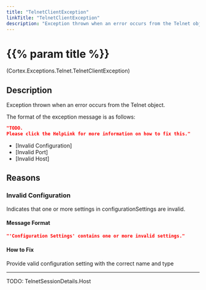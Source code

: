 ```yaml
---
title: "TelnetClientException"
linkTitle: "TelnetClientException"
description: "Exception thrown when an error occurs from the Telnet object."
---
```


# {{% param title %}}

<p class="namespace">(Cortex.Exceptions.Telnet.TelnetClientException)</p>

## Description

Exception thrown when an error occurs from the Telnet object.

The format of the exception message is as follows:

```json
"TODO.
Please click the HelpLink for more information on how to fix this."
```

- [Invalid Configuration]
- [Invalid Port]
- [Invalid Host]

## Reasons

### Invalid Configuration

Indicates that one or more settings in configurationSettings are invalid.

#### Message Format

```json
"'Configuration Settings' contains one or more invalid settings."
```

#### How to Fix

Provide valid configuration setting with the correct name and type

***



TODO: TelnetSessionDetails.Host